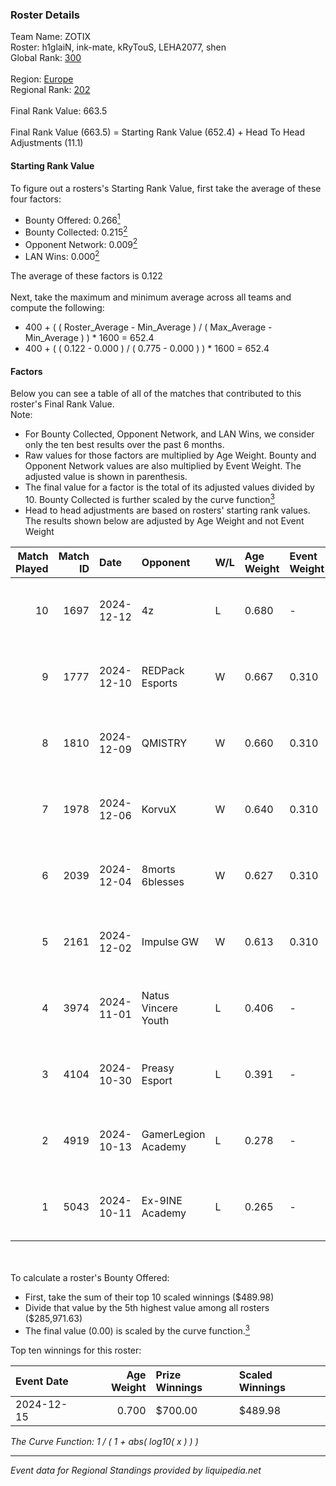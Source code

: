 ### Roster Details<br />
Team Name: ZOTIX<br />
Roster: h1glaiN, ink-mate, kRyTouS, LEHA2077, shen<br />
Global Rank: [300](../../standings_global_2025_02_28.md)<br />
<br />
Region: [Europe]( ../../standings_europe_2025_02_28.md)<br />
Regional Rank: [202]( ../../standings_europe_2025_02_28.md)<br />
<br />
Final Rank Value:  663.5<br />
<br />
Final Rank Value (663.5) = Starting Rank Value (652.4) + Head To Head Adjustments (11.1)<br />

#### Starting Rank Value<br />
To figure out a rosters's Starting Rank Value, first take the average of these four factors:<br />
- Bounty Offered: 0.266[<sup>1</sup>](#table2)
- Bounty Collected: 0.215[<sup>2</sup>](#table1)
- Opponent Network: 0.009[<sup>2</sup>](#table1)
- LAN Wins: 0.000[<sup>2</sup>](#table1)

The average of these factors is 0.122<br />
<br />
Next, take the maximum and minimum average across all teams and compute the following:<br />
- 400 + ( ( Roster_Average - Min_Average ) / ( Max_Average - Min_Average ) ) * 1600 = 652.4
- 400 + ( ( 0.122 - 0.000 ) / ( 0.775 - 0.000 ) ) * 1600 = 652.4


#### Factors<br />
Below you can see a table of all of the matches that contributed to this roster's Final Rank Value.<br />
Note:<br />

- For Bounty Collected, Opponent Network, and LAN Wins, we consider only the ten best results over the past 6 months.
- Raw values for those factors are multiplied by Age Weight. Bounty and Opponent Network values are also multiplied by Event Weight. The adjusted value is shown in parenthesis.
- The final value for a factor is the total of its adjusted values divided by 10. Bounty Collected is further scaled by the curve function[<sup>3</sup>](#curveFunction)
- Head to head adjustments are based on rosters' starting rank values. The results shown below are adjusted by Age Weight and not Event Weight
<span id="table1"></span><br />


| Match Played | Match ID | Date       | Opponent            | W/L | Age Weight | Event Weight | Bounty Collected | Opponent Network | LAN Wins  | H2H Adj. | Roster                                         |
| -: | -: | :- | :- | :- | :- | :- | :- | :- | :- | -: | :- |
|           10 |     1697 | 2024-12-12 | 4z                  | L   | 0.680      | -            | -                | -                | -         |   -10.80 | h1glaiN, ink-mate, kRyTouS, LEHA2077, shen     |
|            9 |     1777 | 2024-12-10 | REDPack Esports     | W   | 0.667      | 0.310        | 0.002 (0.000)    | 0.092 (0.019)    | 0 (0.000) |     9.14 | h1glaiN, ink-mate, kRyTouS, LEHA2077, shen     |
|            8 |     1810 | 2024-12-09 | QMISTRY             | W   | 0.660      | 0.310        | 0.001 (0.000)    | 0.030 (0.006)    | 0 (0.000) |     9.57 | Ganginho, h1glaiN, ink-mate, kRyTouS, LEHA2077 |
|            7 |     1978 | 2024-12-06 | KorvuX              | W   | 0.640      | 0.310        | 0.001 (0.000)    | 0.131 (0.026)    | 0 (0.000) |     9.25 | Ganginho, h1glaiN, ink-mate, kRyTouS, LEHA2077 |
|            6 |     2039 | 2024-12-04 | 8morts 6blesses     | W   | 0.627      | 0.310        | 0.000 (0.000)    | 0.000 (0.000)    | 0 (0.000) |     3.92 | Ganginho, h1glaiN, ink-mate, kRyTouS, LEHA2077 |
|            5 |     2161 | 2024-12-02 | Impulse GW          | W   | 0.613      | 0.310        | 0.008 (0.001)    | 0.186 (0.035)    | 0 (0.000) |    12.55 | Ganginho, h1glaiN, ink-mate, kRyTouS, LEHA2077 |
|            4 |     3974 | 2024-11-01 | Natus Vincere Youth | L   | 0.406      | -            | -                | -                | -         |    -8.87 | Ganginho, h1glaiN, ink-mate, LEHA2077, shen    |
|            3 |     4104 | 2024-10-30 | Preasy Esport       | L   | 0.391      | -            | -                | -                | -         |    -3.41 | Ganginho, h1glaiN, ink-mate, LEHA2077, shen    |
|            2 |     4919 | 2024-10-13 | GamerLegion Academy | L   | 0.278      | -            | -                | -                | -         |    -5.56 | h1glaiN, ink-mate, kRyTouS, LEHA2077, shen     |
|            1 |     5043 | 2024-10-11 | Ex-9INE Academy     | L   | 0.265      | -            | -                | -                | -         |    -4.70 | h1glaiN, ink-mate, kRyTouS, LEHA2077, shen     |

<br />
<span id="table2"></span><br />
To calculate a roster's Bounty Offered:<br />

- First, take the sum of their top 10 scaled winnings ($489.98)
- Divide that value by the 5th highest value among all rosters ($285,971.63)
- The final value (0.00) is scaled by the curve function.[<sup>3</sup>](#curveFunction)

Top ten winnings for this roster:<br />

| Event Date | Age Weight | Prize Winnings | Scaled Winnings |
| :- | -: | :- | :- |
| 2024-12-15 |      0.700 | $700.00        | $489.98         |


<span id="curveFunction"></span>_The Curve Function: 1 / ( 1 + abs( log10( x ) ) )_<br />

---
_Event data for Regional Standings provided by liquipedia.net_<br />
